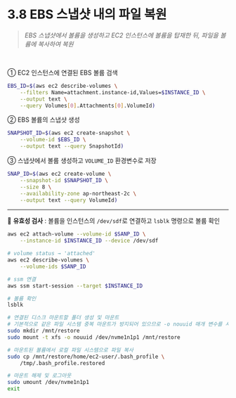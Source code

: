 # 3.8 EBS 스냅샷 내의 파일 복원

> _EBS 스냅샷에서 볼륨을 생성하고 EC2 인스턴스에 볼륨을 탑재한 뒤, 파일을 볼륨에 복사하여 복원_

<br>

① EC2 인스턴스에 연결된 EBS 볼륨 검색

```bash
EBS_ID=$(aws ec2 describe-volumes \
	--filters Name=attachment.instance-id,Values=$INSTANCE_ID \
	--output text \
	--query Volumes[0].Attachments[0].VolumeId)
```

② EBS 볼륨의 스냅샷 생성

```bash
SNAPSHOT_ID=$(aws ec2 create-snapshot \
	--volume-id $EBS_ID \
	--output text --query SnapshotId)
```

③ 스냅샷에서 볼륨 생성하고 `VOLUME_ID` 환경변수로 저장

```bash
SNAP_ID=$(aws ec2 create-volume \
	--snapshot-id $SNAPSHOT_ID \
	--size 8 \
	--availability-zone ap-northeast-2c \
	--output text --query VolumeId)
```

---

🥕 **유효성 검사** : 볼륨을 인스턴스의 `/dev/sdf`로 연결하고 `lsblk` 명령으로 볼륨 확인

```bash
aws ec2 attach-volume --volume-id $SANP_ID \
	--instance-id $INSTANCE_ID --device /dev/sdf

# volume status → 'attached'
aws ec2 describe-volumes \
	--volume-ids $SANP_ID

# ssm 연결
aws ssm start-session --target $INSTANCE_ID

# 볼륨 확인
lsblk

# 연결된 디스크 마운트할 폴더 생성 및 마운트
# 기본적으로 같은 파일 시스템 중복 마운트가 방지되어 있으므로 -o nouuid 매개 변수를 사용하여 동일 uuid로 볼륨 마운트
sudo mkdir /mnt/restore
sudo mount -t xfs -o nouuid /dev/nvme1n1p1 /mnt/restore

# 마운트된 볼륨에서 로컬 파일 시스템으로 파일 복사
sudo cp /mnt/restore/home/ec2-user/.bash_profile \
	/tmp/.bash_profile.restored

# 마운트 해제 및 로그아웃
sudo umount /dev/nvme1n1p1
exit
```
